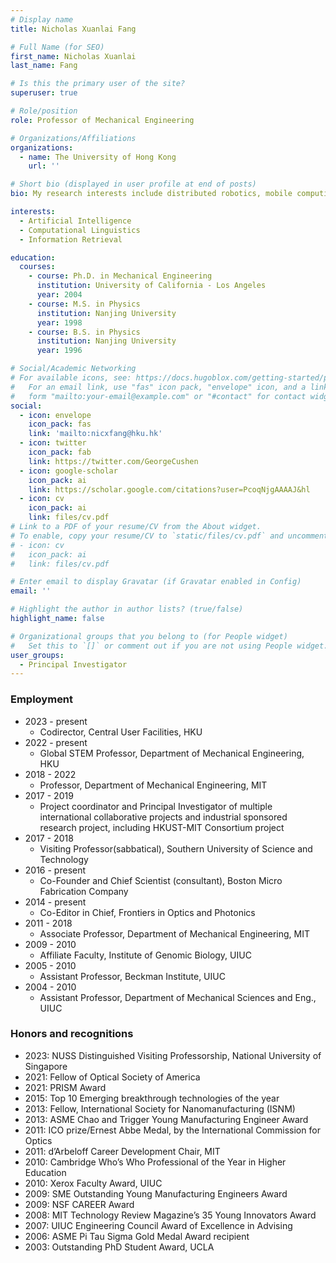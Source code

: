 ```yaml
---
# Display name
title: Nicholas Xuanlai Fang

# Full Name (for SEO)
first_name: Nicholas Xuanlai
last_name: Fang

# Is this the primary user of the site?
superuser: true

# Role/position
role: Professor of Mechanical Engineering

# Organizations/Affiliations
organizations:
  - name: The University of Hong Kong
    url: ''

# Short bio (displayed in user profile at end of posts)
bio: My research interests include distributed robotics, mobile computing and programmable matter.

interests:
  - Artificial Intelligence
  - Computational Linguistics
  - Information Retrieval

education:
  courses:
    - course: Ph.D. in Mechanical Engineering
      institution: University of California - Los Angeles
      year: 2004
    - course: M.S. in Physics
      institution: Nanjing University
      year: 1998
    - course: B.S. in Physics
      institution: Nanjing University
      year: 1996

# Social/Academic Networking
# For available icons, see: https://docs.hugoblox.com/getting-started/page-builder/#icons
#   For an email link, use "fas" icon pack, "envelope" icon, and a link in the
#   form "mailto:your-email@example.com" or "#contact" for contact widget.
social:
  - icon: envelope
    icon_pack: fas
    link: 'mailto:nicxfang@hku.hk'
  - icon: twitter
    icon_pack: fab
    link: https://twitter.com/GeorgeCushen
  - icon: google-scholar
    icon_pack: ai
    link: https://scholar.google.com/citations?user=PcoqNjgAAAAJ&hl
  - icon: cv
    icon_pack: ai
    link: files/cv.pdf
# Link to a PDF of your resume/CV from the About widget.
# To enable, copy your resume/CV to `static/files/cv.pdf` and uncomment the lines below.
# - icon: cv
#   icon_pack: ai
#   link: files/cv.pdf

# Enter email to display Gravatar (if Gravatar enabled in Config)
email: ''

# Highlight the author in author lists? (true/false)
highlight_name: false

# Organizational groups that you belong to (for People widget)
#   Set this to `[]` or comment out if you are not using People widget.
user_groups:
  - Principal Investigator
---
```


### Employment
- 2023 - present
  - Codirector, Central User Facilities, HKU
- 2022 - present
  - Global STEM Professor, Department of Mechanical Engineering, HKU
- 2018 - 2022
  - Professor, Department of Mechanical Engineering, MIT
- 2017 - 2019
  - Project coordinator and Principal Investigator of multiple international collaborative projects and industrial sponsored research project, including HKUST-MIT Consortium project
- 2017 - 2018
  - Visiting Professor(sabbatical), Southern University of Science and Technology
- 2016 - present
  - Co-Founder and Chief Scientist (consultant), Boston Micro Fabrication Company
- 2014 - present
  - Co-Editor in Chief, Frontiers in Optics and Photonics
- 2011 - 2018
  - Associate Professor, Department of Mechanical Engineering, MIT
- 2009 - 2010
  - Affiliate Faculty, Institute of Genomic Biology, UIUC
- 2005 - 2010
  - Assistant Professor, Beckman Institute, UIUC
- 2004 - 2010
  - Assistant Professor, Department of Mechanical Sciences and Eng., UIUC

### Honors and recognitions
- 2023: NUSS Distinguished Visiting Professorship, National University of Singapore
- 2021: Fellow of Optical Society of America
- 2021: PRISM Award
- 2015: Top 10 Emerging breakthrough technologies of the year
- 2013: Fellow, International Society for Nanomanufacturing (ISNM)
- 2013: ASME Chao and Trigger Young Manufacturing Engineer Award
- 2011: ICO prize/Ernest Abbe Medal, by the International Commission for Optics
- 2011: d’Arbeloff Career Development Chair, MIT
- 2010: Cambridge Who’s Who Professional of the Year in Higher Education
- 2010: Xerox Faculty Award, UIUC
- 2009: SME Outstanding Young Manufacturing Engineers Award
- 2009: NSF CAREER Award
- 2008: MIT Technology Review Magazine’s 35 Young Innovators Award
- 2007: UIUC Engineering Council Award of Excellence in Advising
- 2006: ASME Pi Tau Sigma Gold Medal Award recipient
- 2003: Outstanding PhD Student Award, UCLA